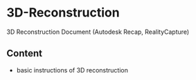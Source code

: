 # 3D-Reconstruction
3D Reconstruction Document (Autodesk Recap, RealityCapture)

## Content
- basic instructions of 3D reconstruction
